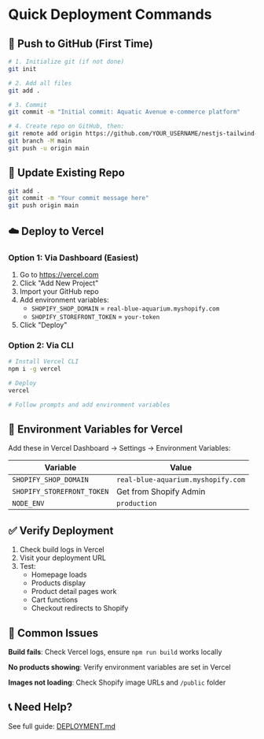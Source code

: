 # Quick Deployment Commands

## 🚀 Push to GitHub (First Time)

```bash
# 1. Initialize git (if not done)
git init

# 2. Add all files
git add .

# 3. Commit
git commit -m "Initial commit: Aquatic Avenue e-commerce platform"

# 4. Create repo on GitHub, then:
git remote add origin https://github.com/YOUR_USERNAME/nestjs-tailwind-app.git
git branch -M main
git push -u origin main
```

## 🔄 Update Existing Repo

```bash
git add .
git commit -m "Your commit message here"
git push origin main
```

## ☁️ Deploy to Vercel

### Option 1: Via Dashboard (Easiest)
1. Go to https://vercel.com
2. Click "Add New Project"
3. Import your GitHub repo
4. Add environment variables:
   - `SHOPIFY_SHOP_DOMAIN` = `real-blue-aquarium.myshopify.com`
   - `SHOPIFY_STOREFRONT_TOKEN` = `your-token`
5. Click "Deploy"

### Option 2: Via CLI
```bash
# Install Vercel CLI
npm i -g vercel

# Deploy
vercel

# Follow prompts and add environment variables
```

## 🔐 Environment Variables for Vercel

Add these in Vercel Dashboard → Settings → Environment Variables:

| Variable | Value |
|----------|-------|
| `SHOPIFY_SHOP_DOMAIN` | `real-blue-aquarium.myshopify.com` |
| `SHOPIFY_STOREFRONT_TOKEN` | Get from Shopify Admin |
| `NODE_ENV` | `production` |

## ✅ Verify Deployment

1. Check build logs in Vercel
2. Visit your deployment URL
3. Test:
   - Homepage loads
   - Products display
   - Product detail pages work
   - Cart functions
   - Checkout redirects to Shopify

## 🐛 Common Issues

**Build fails**: Check Vercel logs, ensure `npm run build` works locally

**No products showing**: Verify environment variables are set in Vercel

**Images not loading**: Check Shopify image URLs and `/public` folder

## 📞 Need Help?

See full guide: [DEPLOYMENT.md](./DEPLOYMENT.md)
